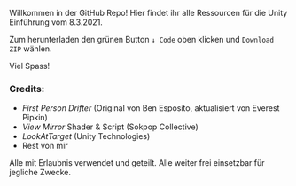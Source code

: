 Willkommen in der GitHub Repo!
Hier findet ihr alle Ressourcen für die Unity Einführung vom 8.3.2021.

Zum herunterladen den grünen Button `↓ Code` oben klicken und  `Download ZIP` wählen.

Viel Spass!


### Credits:
- *First Person Drifter* (Original von Ben Esposito, aktualisiert von Everest Pipkin)
- *View Mirror* Shader & Script (Sokpop Collective)
- *LookAtTarget* (Unity Technologies)
- Rest von mir

Alle mit Erlaubnis verwendet und geteilt. Alle weiter frei einsetzbar für jegliche Zwecke.
